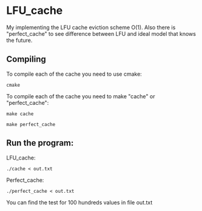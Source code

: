 # LFU_cache
My implementing the LFU cache eviction scheme O(1). Also there is "perfect_cache" to see difference between LFU and ideal model that knows the future.

## Compiling 

To compile each of the cache you need to use сmake:

``` 
сmake 
```

To compile each of the cache you need to make "cache" or "perfect_cache":

```
make cache
```
```
make perfect_cache
```

## Run the program:
LFU_cache:
```
./cache < out.txt
```
Perfect_cache:

```
./perfect_cache < out.txt
```
You can find the test for 100 hundreds values in file out.txt
